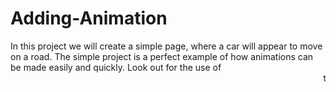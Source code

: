 # Adding-Animation
In this project
 we will create a simple page,
 where a car will
 appear to move on a road. 
The simple project is a perfect
 example of how animations 
can be made easily and quickly.
 Look out for the use of <marquee> tag for creating this simple animation. Try adding more objects and making them move in different directions for more fun. 
